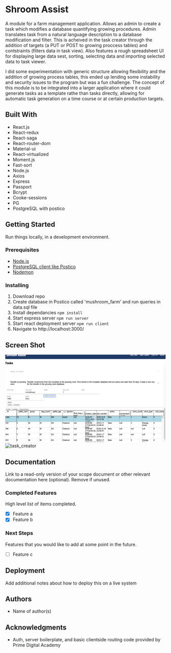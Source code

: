 # Shroom Assist

A module for a farm management application. Allows an admin to create a task which modifies a database quantifying growing procedures. Admin translates task from a natural language description to a database modification and filter. This is acheived in the task creator through the addition of targets (a PUT or POST to growing proccess tables) and contstraints (filters data in task view). Also features a rough spreadsheet UI for displaying large data sest, sorting, selecting data and importing selected data to task viewer. 

I did some experimentation with generic structure allowing flexibility and the addition of growing process tables, this ended up lending some instability and security issues to the program but was a fun challenge. The concept of this module is to be integrated into a larger application where it could generate tasks as a template rathe than tasks directly, allowing for automatic task generation on a time course or at certain production targets.

## Built With

* React.js
* React-redux
* React-saga
* React-router-dom
* Material-ui
* React-virtualized
* Moment.js
* Fast-sort
* Node.js
* Axios
* Express
* Passport
* Bcrypt
* Cooke-sessions
* PG
* PostgreSQL with postico

## Getting Started
Run things locally, in a development environment.

### Prerequisites

- [Node.js](https://nodejs.org/en/)
- [PostgreSQL client like Postico](https://eggerapps.at/postico/)
- [Nodemon](https://nodemon.io/)

### Installing

1. Download repo
2. Create database in Postico called 'mushroom_farm' and run queries in data.sql file
3. Install dependancies 
`npm install`
4. Start express server 
`npm run server`
5. Start react deployment server
`npm run client`
6. Navigate to http://localhost:3000/

## Screen Shot

![task_view](/screenshots/task_view.png)
![task_creator](/screenshots/task_creator.png)

## Documentation

Link to a read-only version of your scope document or other relevant documentation here (optional). Remove if unused.

### Completed Features

High level list of items completed.

- [x] Feature a
- [x] Feature b

### Next Steps

Features that you would like to add at some point in the future.

- [ ] Feature c

## Deployment

Add additional notes about how to deploy this on a live system

## Authors

* Name of author(s)


## Acknowledgments

* Auth, server boilerplate, and basic clientside routing code provided by Prime Digital Academy
